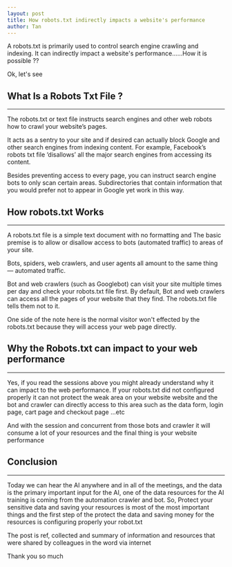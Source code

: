 ```yaml
---
layout: post
title: How robots.txt indirectly impacts a website's performance
author: Tan
---
```

A robots.txt is primarily used to control search engine crawling and indexing. It can indirectly impact a website's performance......How it is possible ??
 

Ok, let's see 

## What Is a Robots Txt File ? 
-----

The robots.txt or text file instructs search engines and other web robots how to crawl your website’s pages.

It acts as a sentry to your site and if desired can actually block Google and other search engines from indexing content. For example, Facebook’s robots txt file ‘disallows’ all the major search engines from accessing its content.

Besides preventing access to every page, you can instruct search engine bots to only scan certain areas. Subdirectories that contain information that you would prefer not to appear in Google yet work in this way.


##  How robots.txt Works
-----
A robots.txt file is a simple text document with no formatting and The basic premise is to allow or disallow access to bots (automated traffic) to areas of your site.

Bots, spiders, web crawlers, and user agents all amount to the same thing — automated traffic.

Bot and web crawlers (such as Googlebot) can visit your site multiple times per day and check your robots.txt file first. By default, Bot and web crawlers can access all the pages of your website that they find. The robots.txt file tells them not to it.

One side of the note here is the normal visitor won't effected by the robots.txt because they will access your web page directly.

##  Why the Robots.txt can impact to your web performance
-----

Yes, if you read the sessions above you might already understand why it can impact to the web performance. 
If your robots.txt did not configured properly it can not protect the weak area on your website website and the bot and crawler can directly access to this area such as the data form, login page, cart page and checkout page ...etc 

And with the session and concurrent from those bots and crawler it will consume a lot of your resources and the final thing is your website performance

##  Conclusion
-----

Today we can hear the AI anywhere and in all of the meetings, and the data is the primary important input for the AI, one of the data resources for the AI training is coming from the automation crawler and bot. So, Protect your sensitive data and saving your resources is most of the most important things and the first step of the protect the data and saving money for the resources is configuring properly your robot.txt  

The post is ref, collected and summary of information and resources that were shared by colleagues in the word via internet 

Thank you so much 
